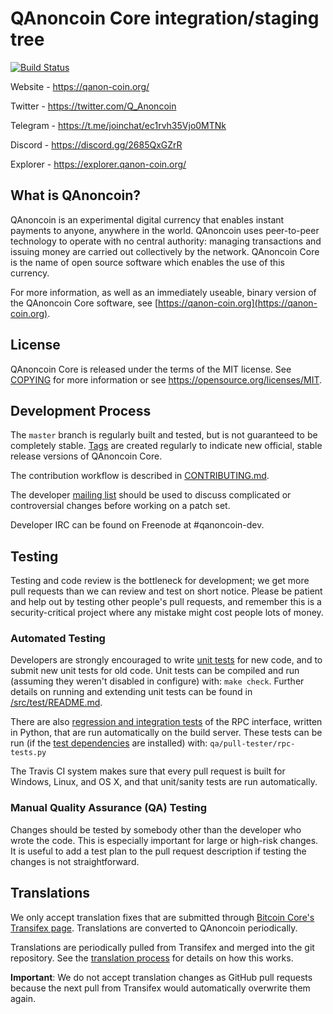 QAnoncoin Core integration/staging tree
=====================================

[![Build Status](https://travis-ci.org/qanoncoin-project/qanoncoin.svg?branch=master)](https://travis-ci.org/qanoncoin-project/qanoncoin)

Website -   https://qanon-coin.org/

Twitter -   https://twitter.com/Q_Anoncoin

Telegram -  https://t.me/joinchat/ec1rvh35Vjo0MTNk

Discord -   https://discord.gg/2685QxGZrR

Explorer -  https://explorer.qanon-coin.org/


What is QAnoncoin?
----------------

QAnoncoin is an experimental digital currency that enables instant payments to
anyone, anywhere in the world. QAnoncoin uses peer-to-peer technology to operate
with no central authority: managing transactions and issuing money are carried
out collectively by the network. QAnoncoin Core is the name of open source
software which enables the use of this currency.

For more information, as well as an immediately useable, binary version of
the QAnoncoin Core software, see [https://qanon-coin.org](https://qanon-coin.org).

License
-------

QAnoncoin Core is released under the terms of the MIT license. See [COPYING](COPYING) for more
information or see https://opensource.org/licenses/MIT.

Development Process
-------------------

The `master` branch is regularly built and tested, but is not guaranteed to be
completely stable. [Tags](https://github.com/qanoncoin-project/qanoncoin/tags) are created
regularly to indicate new official, stable release versions of QAnoncoin Core.

The contribution workflow is described in [CONTRIBUTING.md](CONTRIBUTING.md).

The developer [mailing list](https://groups.google.com/forum/#!forum/qanoncoin-dev)
should be used to discuss complicated or controversial changes before working
on a patch set.

Developer IRC can be found on Freenode at #qanoncoin-dev.

Testing
-------

Testing and code review is the bottleneck for development; we get more pull
requests than we can review and test on short notice. Please be patient and help out by testing
other people's pull requests, and remember this is a security-critical project where any mistake might cost people
lots of money.

### Automated Testing

Developers are strongly encouraged to write [unit tests](src/test/README.md) for new code, and to
submit new unit tests for old code. Unit tests can be compiled and run
(assuming they weren't disabled in configure) with: `make check`. Further details on running
and extending unit tests can be found in [/src/test/README.md](/src/test/README.md).

There are also [regression and integration tests](/qa) of the RPC interface, written
in Python, that are run automatically on the build server.
These tests can be run (if the [test dependencies](/qa) are installed) with: `qa/pull-tester/rpc-tests.py`

The Travis CI system makes sure that every pull request is built for Windows, Linux, and OS X, and that unit/sanity tests are run automatically.

### Manual Quality Assurance (QA) Testing

Changes should be tested by somebody other than the developer who wrote the
code. This is especially important for large or high-risk changes. It is useful
to add a test plan to the pull request description if testing the changes is
not straightforward.

Translations
------------

We only accept translation fixes that are submitted through [Bitcoin Core's Transifex page](https://www.transifex.com/projects/p/bitcoin/).
Translations are converted to QAnoncoin periodically.

Translations are periodically pulled from Transifex and merged into the git repository. See the
[translation process](doc/translation_process.md) for details on how this works.

**Important**: We do not accept translation changes as GitHub pull requests because the next
pull from Transifex would automatically overwrite them again.
